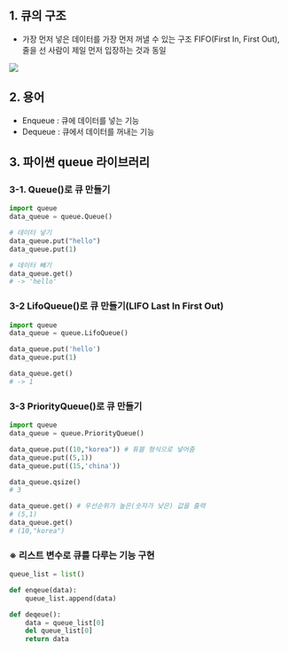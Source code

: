 ## 1. 큐의 구조

- 가장 먼저 넣은 데이터를 가장 먼저 꺼낼 수 있는 구조
FIFO(First In, First Out), 줄을 선 사람이 제일 먼저 입장하는 것과 동일

<img src="https://www.fun-coding.org/00_Images/queue.png" />

## 2. 용어

- Enqueue : 큐에 데이터를 넣는 기능
- Dequeue : 큐에서 데이터를 꺼내는 기능

## 3. 파이썬 queue 라이브러리

### 3-1. Queue()로 큐 만들기

```python
import queue
data_queue = queue.Queue()

# 데이터 넣기
data_queue.put("hello")
data_queue.put(1)

# 데이터 빼기
data_queue.get()
# -> 'hello'
```

### 3-2 LifoQueue()로 큐 만들기(LIFO Last In First Out)

```python
import queue
data_queue = queue.LifoQueue()

data_queue.put('hello')
data_queue.put(1)

data_queue.get()
# -> 1
```

### **3-3 PriorityQueue()로 큐 만들기**

```python
import queue
data_queue = queue.PriorityQueue()

data_queue.put((10,"korea")) # 튜블 형식으로 넣어줌
data_queue.put((5,1))
data_queue.put((15,'china'))

data_queue.qsize()
# 3

data_queue.get() # 우선순위가 높은(숫자가 낮은) 값을 출력
# (5,1)
data_queue.get()
# (10,"korea")
```

### ※ 리스트 변수로 큐를 다루는 기능 구현

```python
queue_list = list()

def enqeue(data):
	queue_list.append(data)

def deqeue():
	data = queue_list[0]
	del queue_list[0]
	return data
```
